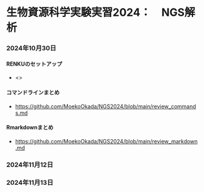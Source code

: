 # 生物資源科学実験実習2024：　NGS解析

### 2024年10月30日

#### RENKUのセットアップ

- <>

#### コマンドラインまとめ

- <https://github.com/MoekoOkada/NGS2024/blob/main/review_commands.md>

#### Rmarkdownまとめ

- <https://github.com/MoekoOkada/NGS2024/blob/main/review_markdown.md>

### 2024年11月12日


### 2024年11月13日
